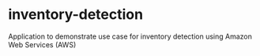 # inventory-detection
Application to demonstrate use case for inventory detection using Amazon Web Services (AWS)
